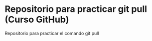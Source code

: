 # Repositorio para practicar git pull (Curso GitHub)
Repositorio para practicar el comando git pull
